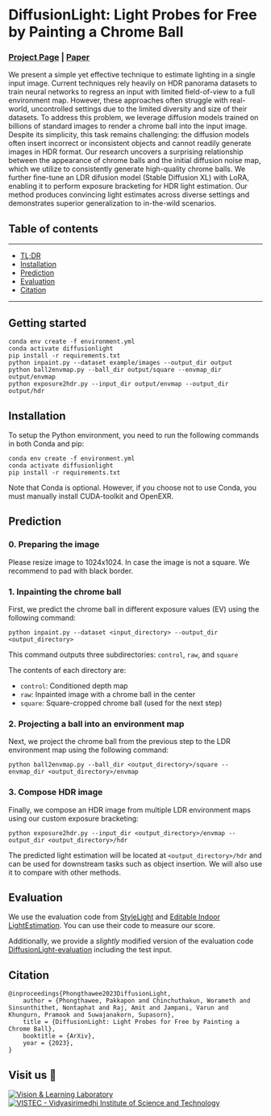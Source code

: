 # DiffusionLight: Light Probes for Free by Painting a Chrome Ball

### [Project Page](https://diffusionlight.github.io/) | [Paper](https://arxiv.org/pdf/)

 We present a simple yet effective technique to estimate lighting in a single input image. Current techniques rely heavily on HDR panorama datasets to train neural networks to regress an input with limited field-of-view to a full environment map. However, these approaches often struggle with real-world, uncontrolled settings due to the limited diversity and size of their datasets. To address this problem, we leverage diffusion models trained on billions of standard images to render a chrome ball into the input image. Despite its simplicity, this task remains challenging: the diffusion models often insert incorrect or inconsistent objects and cannot readily generate images in HDR format. Our research uncovers a surprising relationship between the appearance of chrome balls and the initial diffusion noise map, which we utilize to consistently generate high-quality chrome balls. We further fine-tune an LDR difusion model (Stable Diffusion XL) with LoRA, enabling it to perform exposure bracketing for HDR light estimation. Our method produces convincing light estimates across diverse settings and demonstrates superior generalization to in-the-wild scenarios. 

 ## Table of contents
-----
  * [TL;DR](#Getting-started)
  * [Installation](#Installation)
  * [Prediction](#Prediction)
  * [Evaluation](#Evaluation)
  * [Citation](#Citation)
------

## Getting started

```shell
conda env create -f environment.yml
conda activate diffusionlight
pip install -r requirements.txt
python inpaint.py --dataset example/images --output_dir output
python ball2envmap.py --ball_dir output/square --envmap_dir output/envmap
python exposure2hdr.py --input_dir output/envmap --output_dir output/hdr
```

## Installation

To setup the Python environment, you need to run the following commands in both Conda and pip:

```shell
conda env create -f environment.yml
conda activate diffusionlight
pip install -r requirements.txt
```

Note that Conda is optional. However, if you choose not to use Conda, you must manually install CUDA-toolkit and OpenEXR.

## Prediction

### 0. Preparing the image

Please resize image to 1024x1024. In case the image is not a square. We recommend to pad with black border.


### 1. Inpainting the chrome ball

First, we predict the chrome ball in different exposure values (EV) using the following command:

```shell
python inpaint.py --dataset <input_directory> --output_dir <output_directory>
```

This command outputs three subdirectories:  `control`, `raw`, and  `square`

The contents of each directory are:

- `control`: Conditioned depth map
- `raw`: Inpainted image with a chrome ball in the center
- `square`: Square-cropped chrome ball (used for the next step)


### 2. Projecting a ball into an environment map 

Next, we project the chrome ball from the previous step to the LDR environment map using the following command:

```shell
python ball2envmap.py --ball_dir <output_directory>/square --envmap_dir <output_directory>/envmap
```

### 3. Compose HDR image

Finally, we compose an HDR image from multiple LDR environment maps using our custom exposure bracketing:

```shell
python exposure2hdr.py --input_dir <output_directory>/envmap --output_dir <output_directory>/hdr
```

The predicted light estimation will be located at `<output_directory>/hdr` and can be used for downstream tasks such as object insertion. We will also use it to compare with other methods.

## Evaluation 
We use the evaluation code from [StyleLight](https://style-light.github.io/) and [Editable Indoor LightEstimation](https://arxiv.org/abs/2211.03928). You can use their code to measure our score.

Additionally, we provide a *slightly* modified version of the evaluation code [DiffusionLight-evaluation](https://github.com) including the test input.

## Citation

```
@inproceedings{Phongthawee2023DiffusionLight,
    author = {Phongthawee, Pakkapon and Chinchuthakun, Worameth and Sinsunthithet, Nontaphat and Raj, Amit and Jampani, Varun and Khungurn, Pramook and Suwajanakorn, Supasorn},
    title = {DiffusionLight: Light Probes for Free by Painting a Chrome Ball},
    booktitle = {ArXiv},
    year = {2023},
}
```

## Visit us 🦉
[![Vision & Learning Laboratory](https://i.imgur.com/hQhkKhG.png)](https://vistec.ist/vision) [![VISTEC - Vidyasirimedhi Institute of Science and Technology](https://i.imgur.com/4wh8HQd.png)](https://vistec.ist/)